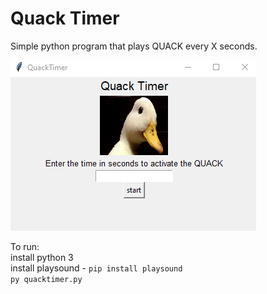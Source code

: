 # Quack Timer
Simple python program that plays QUACK every X seconds.

![img1](https://github.com/gss214/Quack-Timer/blob/main/Images/quack.png)

To run: <br/>
install python 3 <br/>
install playsound - `pip install playsound` <br/>
`py quacktimer.py`
